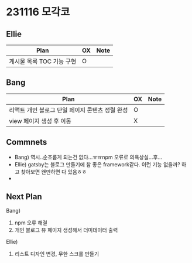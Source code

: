 # 231116 모각코

## Ellie

| Plan 	| OX 	| Note 	|
|------	|----	|------	|
|  게시물 목록 TOC 기능 구현  |  O  |      	|


## Bang

| Plan 	| OX 	| Note 	|
|------	|----	|------	|
| 리액트 개인 블로그 단일 페이지 콘텐츠 정렬 완성     	|   O	|      	|
| view 페이지 생성 후 이동     |  X  	|      	|



## Commnets
- Bang) 역시..순조롭게 되는건 없다...ㅠㅠnpm 오류로 의욕상실...후...
- Ellie) gatsby는 블로그 만들기에 참 좋은 framework같다. 이런 기능 없을까? 하고 찾아보면 왠만하면 다 있음ㅎㅎ 
- 
## Next Plan
 Bang) 
 1. npm 오류 해결
 2. 개인 블로그 뷰 페이지 생성해서 더미데이터 출력 

 Ellie)
 1. 리스트 디자인 변경, 무한 스크롤 만들기
